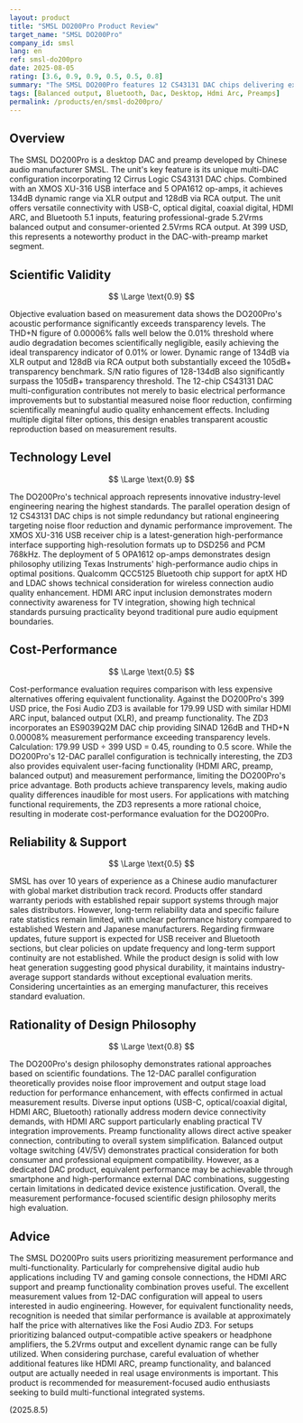 ```yaml
---
layout: product
title: "SMSL DO200Pro Product Review"
target_name: "SMSL DO200Pro"
company_id: smsl
lang: en
ref: smsl-do200pro
date: 2025-08-05
rating: [3.6, 0.9, 0.9, 0.5, 0.5, 0.8]
summary: "The SMSL DO200Pro features 12 CS43131 DAC chips delivering exceptional desktop DAC performance. With XLR 134dB and RCA 128dB dynamic range plus THD+N 0.00006%, it provides acoustic performance significantly exceeding transparency levels."
tags: [Balanced output, Bluetooth, Dac, Desktop, Hdmi Arc, Preamps]
permalink: /products/en/smsl-do200pro/
---
```

## Overview

The SMSL DO200Pro is a desktop DAC and preamp developed by Chinese audio manufacturer SMSL. The unit's key feature is its unique multi-DAC configuration incorporating 12 Cirrus Logic CS43131 DAC chips. Combined with an XMOS XU-316 USB interface and 5 OPA1612 op-amps, it achieves 134dB dynamic range via XLR output and 128dB via RCA output. The unit offers versatile connectivity with USB-C, optical digital, coaxial digital, HDMI ARC, and Bluetooth 5.1 inputs, featuring professional-grade 5.2Vrms balanced output and consumer-oriented 2.5Vrms RCA output. At 399 USD, this represents a noteworthy product in the DAC-with-preamp market segment.

## Scientific Validity

$$ \Large \text{0.9} $$

Objective evaluation based on measurement data shows the DO200Pro's acoustic performance significantly exceeds transparency levels. The THD+N figure of 0.00006% falls well below the 0.01% threshold where audio degradation becomes scientifically negligible, easily achieving the ideal transparency indicator of 0.01% or lower. Dynamic range of 134dB via XLR output and 128dB via RCA output both substantially exceed the 105dB+ transparency benchmark. S/N ratio figures of 128-134dB also significantly surpass the 105dB+ transparency threshold. The 12-chip CS43131 DAC multi-configuration contributes not merely to basic electrical performance improvements but to substantial measured noise floor reduction, confirming scientifically meaningful audio quality enhancement effects. Including multiple digital filter options, this design enables transparent acoustic reproduction based on measurement results.

## Technology Level

$$ \Large \text{0.9} $$

The DO200Pro's technical approach represents innovative industry-level engineering nearing the highest standards. The parallel operation design of 12 CS43131 DAC chips is not simple redundancy but rational engineering targeting noise floor reduction and dynamic performance improvement. The XMOS XU-316 USB receiver chip is a latest-generation high-performance interface supporting high-resolution formats up to DSD256 and PCM 768kHz. The deployment of 5 OPA1612 op-amps demonstrates design philosophy utilizing Texas Instruments' high-performance audio chips in optimal positions. Qualcomm QCC5125 Bluetooth chip support for aptX HD and LDAC shows technical consideration for wireless connection audio quality enhancement. HDMI ARC input inclusion demonstrates modern connectivity awareness for TV integration, showing high technical standards pursuing practicality beyond traditional pure audio equipment boundaries.

## Cost-Performance

$$ \Large \text{0.5} $$

Cost-performance evaluation requires comparison with less expensive alternatives offering equivalent functionality. Against the DO200Pro's 399 USD price, the Fosi Audio ZD3 is available for 179.99 USD with similar HDMI ARC input, balanced output (XLR), and preamp functionality. The ZD3 incorporates an ES9039Q2M DAC chip providing SINAD 126dB and THD+N 0.00008% measurement performance exceeding transparency levels. Calculation: 179.99 USD ÷ 399 USD = 0.45, rounding to 0.5 score. While the DO200Pro's 12-DAC parallel configuration is technically interesting, the ZD3 also provides equivalent user-facing functionality (HDMI ARC, preamp, balanced output) and measurement performance, limiting the DO200Pro's price advantage. Both products achieve transparency levels, making audio quality differences inaudible for most users. For applications with matching functional requirements, the ZD3 represents a more rational choice, resulting in moderate cost-performance evaluation for the DO200Pro.

## Reliability & Support

$$ \Large \text{0.5} $$

SMSL has over 10 years of experience as a Chinese audio manufacturer with global market distribution track record. Products offer standard warranty periods with established repair support systems through major sales distributors. However, long-term reliability data and specific failure rate statistics remain limited, with unclear performance history compared to established Western and Japanese manufacturers. Regarding firmware updates, future support is expected for USB receiver and Bluetooth sections, but clear policies on update frequency and long-term support continuity are not established. While the product design is solid with low heat generation suggesting good physical durability, it maintains industry-average support standards without exceptional evaluation merits. Considering uncertainties as an emerging manufacturer, this receives standard evaluation.

## Rationality of Design Philosophy

$$ \Large \text{0.8} $$

The DO200Pro's design philosophy demonstrates rational approaches based on scientific foundations. The 12-DAC parallel configuration theoretically provides noise floor improvement and output stage load reduction for performance enhancement, with effects confirmed in actual measurement results. Diverse input options (USB-C, optical/coaxial digital, HDMI ARC, Bluetooth) rationally address modern device connectivity demands, with HDMI ARC support particularly enabling practical TV integration improvements. Preamp functionality allows direct active speaker connection, contributing to overall system simplification. Balanced output voltage switching (4V/5V) demonstrates practical consideration for both consumer and professional equipment compatibility. However, as a dedicated DAC product, equivalent performance may be achievable through smartphone and high-performance external DAC combinations, suggesting certain limitations in dedicated device existence justification. Overall, the measurement performance-focused scientific design philosophy merits high evaluation.

## Advice

The SMSL DO200Pro suits users prioritizing measurement performance and multi-functionality. Particularly for comprehensive digital audio hub applications including TV and gaming console connections, the HDMI ARC support and preamp functionality combination proves useful. The excellent measurement values from 12-DAC configuration will appeal to users interested in audio engineering. However, for equivalent functionality needs, recognition is needed that similar performance is available at approximately half the price with alternatives like the Fosi Audio ZD3. For setups prioritizing balanced output-compatible active speakers or headphone amplifiers, the 5.2Vrms output and excellent dynamic range can be fully utilized. When considering purchase, careful evaluation of whether additional features like HDMI ARC, preamp functionality, and balanced output are actually needed in real usage environments is important. This product is recommended for measurement-focused audio enthusiasts seeking to build multi-functional integrated systems.

(2025.8.5)
